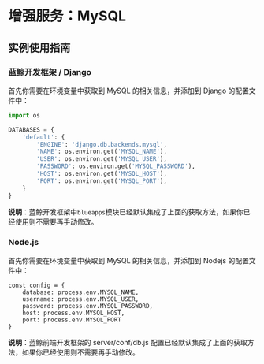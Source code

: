 # 增强服务：MySQL

## 实例使用指南

### 蓝鲸开发框架 / Django

首先你需要在环境变量中获取到 MySQL 的相关信息，并添加到 Django 的配置文件中：

```python
import os

DATABASES = {
    'default': {
        'ENGINE': 'django.db.backends.mysql',
        'NAME': os.environ.get('MYSQL_NAME'),
        'USER': os.environ.get('MYSQL_USER'),
        'PASSWORD': os.environ.get('MYSQL_PASSWORD'),
        'HOST': os.environ.get('MYSQL_HOST'),
        'PORT': os.environ.get('MYSQL_PORT'),
    }
}
```

**说明**：蓝鲸开发框架中`blueapps`模块已经默认集成了上面的获取方法，如果你已经使用则不需要再手动修改。

### Node.js

首先你需要在环境变量中获取到 MySQL 的相关信息，并添加到 Nodejs 的配置文件中：

```
const config = {
    database: process.env.MYSQL_NAME,
    username: process.env.MYSQL_USER,
    password: process.env.MYSQL_PASSWORD,
    host: process.env.MYSQL_HOST,
    port: process.env.MYSQL_PORT
}
```

**说明**：蓝鲸前端开发框架的 server/conf/db.js 配置已经默认集成了上面的获取方法，如果你已经使用则不需要再手动修改。
